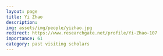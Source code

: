 ```yaml
---
layout: page
title: Yi Zhao
description:
img: assets/img/people/yizhao.jpg
redirect: https://www.researchgate.net/profile/Yi-Zhao-107
importance: 61
category: past visiting scholars
---
```


